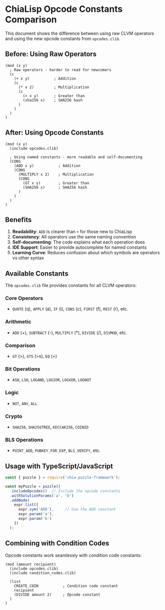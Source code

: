 # ChiaLisp Opcode Constants Comparison

This document shows the difference between using raw CLVM operators and using the new opcode constants from `opcodes.clib`.

## Before: Using Raw Operators

```chialisp
(mod (x y)
  ; Raw operators - harder to read for newcomers
  (c
    (+ x y)           ; Addition
    (c
      (* x 2)         ; Multiplication
      (c
        (> x y)       ; Greater than
        (sha256 x)    ; SHA256 hash
      )
    )
  )
)
```

## After: Using Opcode Constants

```chialisp
(mod (x y)
  (include opcodes.clib)
  
  ; Using named constants - more readable and self-documenting
  (CONS
    (ADD x y)           ; Addition
    (CONS
      (MULTIPLY x 2)    ; Multiplication  
      (CONS
        (GT x y)        ; Greater than
        (SHA256 x)      ; SHA256 hash
      )
    )
  )
)
```

## Benefits

1. **Readability**: `ADD` is clearer than `+` for those new to ChiaLisp
2. **Consistency**: All operators use the same naming convention
3. **Self-documenting**: The code explains what each operation does
4. **IDE Support**: Easier to provide autocomplete for named constants
5. **Learning Curve**: Reduces confusion about which symbols are operators vs other syntax

## Available Constants

The `opcodes.clib` file provides constants for all CLVM operators:

### Core Operators
- `QUOTE` (q), `APPLY` (a), `IF` (i), `CONS` (c), `FIRST` (f), `REST` (r), etc.

### Arithmetic
- `ADD` (+), `SUBTRACT` (-), `MULTIPLY` (*), `DIVIDE` (/), `DIVMOD`, etc.

### Comparison
- `GT` (>), `GTS` (>s), `EQ` (=)

### Bit Operations
- `ASH`, `LSH`, `LOGAND`, `LOGIOR`, `LOGXOR`, `LOGNOT`

### Logic
- `NOT`, `ANY`, `ALL`

### Crypto
- `SHA256`, `SHA256TREE`, `KECCAK256`, `COINID`

### BLS Operations
- `POINT_ADD`, `PUBKEY_FOR_EXP`, `BLS_VERIFY`, etc.

## Usage with TypeScript/JavaScript

```javascript
const { puzzle } = require('chia-puzzle-framework');

const myPuzzle = puzzle()
  .includeOpcodes()  // Include the opcode constants
  .withSolutionParams('a', 'b')
  .addNode(
    expr.list([
      expr.sym('ADD'),     // Use the ADD constant
      expr.param('a'),
      expr.param('b')
    ])
  );
```

## Combining with Condition Codes

Opcode constants work seamlessly with condition code constants:

```chialisp
(mod (amount recipient)
  (include opcodes.clib)
  (include condition_codes.clib)
  
  (list
    CREATE_COIN           ; Condition code constant
    recipient
    (DIVIDE amount 2)     ; Opcode constant
  )
)
```